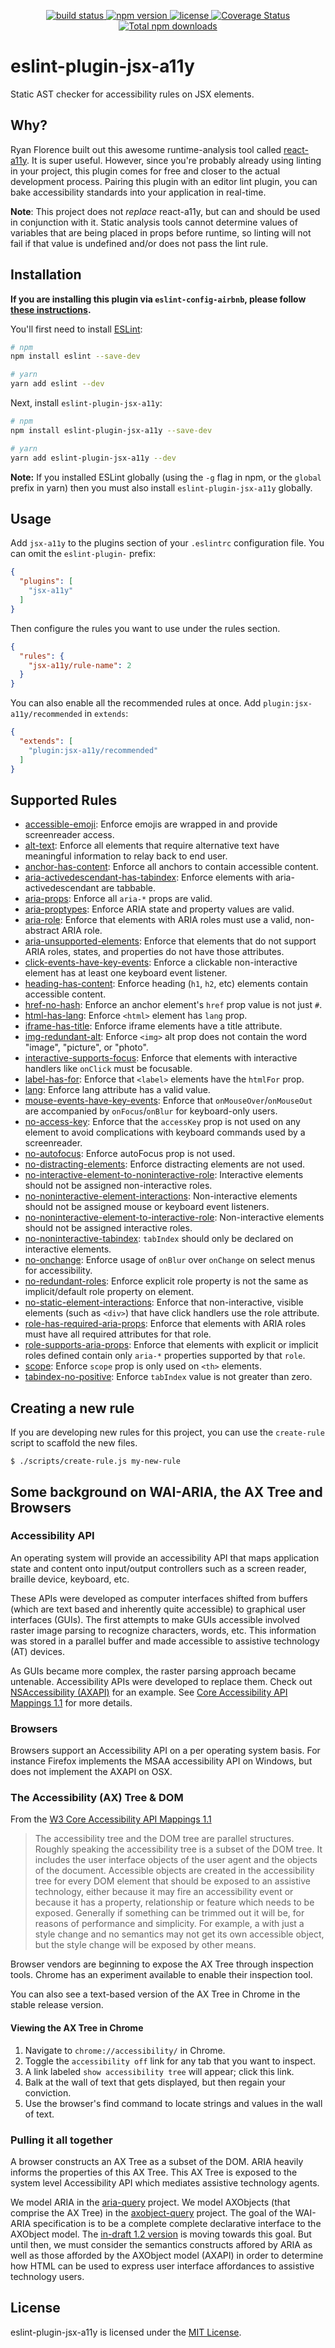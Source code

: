 <p align="center">
  <a href="https://travis-ci.org/evcohen/eslint-plugin-jsx-a11y">
    <img src="https://api.travis-ci.org/evcohen/eslint-plugin-jsx-a11y.svg?branch=master"
         alt="build status">
  </a>
  <a href="https://npmjs.org/package/eslint-plugin-jsx-a11y">
    <img src="https://img.shields.io/npm/v/eslint-plugin-jsx-a11y.svg"
         alt="npm version">
  </a>
  <a href="https://github.com/evcohen/eslint-plugin-jsx-a11y/blob/master/LICENSE.md">
    <img src="https://img.shields.io/npm/l/eslint-plugin-jsx-a11y.svg"
         alt="license">
  </a>
  <a href='https://coveralls.io/github/evcohen/eslint-plugin-jsx-a11y?branch=master'>
    <img src='https://coveralls.io/repos/github/evcohen/eslint-plugin-jsx-a11y/badge.svg?branch=master' alt='Coverage Status' />
  </a>
  <a href='https://npmjs.org/package/eslint-plugin-jsx-a11y'>
    <img src='https://img.shields.io/npm/dt/eslint-plugin-jsx-a11y.svg'
    alt='Total npm downloads' />
  </a>
</p>

# eslint-plugin-jsx-a11y

Static AST checker for accessibility rules on JSX elements.

## Why?
Ryan Florence built out this awesome runtime-analysis tool called [react-a11y](https://github.com/reactjs/react-a11y). It is super useful. However, since you're probably already using linting in your project, this plugin comes for free and closer to the actual development process. Pairing this plugin with an editor lint plugin, you can bake accessibility standards into your application in real-time.

**Note**: This project does not *replace* react-a11y, but can and should be used in conjunction with it. Static analysis tools cannot determine values of variables that are being placed in props before runtime, so linting will not fail if that value is undefined and/or does not pass the lint rule.

## Installation

**If you are installing this plugin via `eslint-config-airbnb`, please follow [these instructions](https://github.com/airbnb/javascript/tree/master/packages/eslint-config-airbnb#eslint-config-airbnb-1).**

You'll first need to install [ESLint](http://eslint.org):

```sh
# npm
npm install eslint --save-dev

# yarn
yarn add eslint --dev
```

Next, install `eslint-plugin-jsx-a11y`:

```sh
# npm
npm install eslint-plugin-jsx-a11y --save-dev

# yarn
yarn add eslint-plugin-jsx-a11y --dev
```

**Note:** If you installed ESLint globally (using the `-g` flag in npm, or the `global` prefix in yarn) then you must also install `eslint-plugin-jsx-a11y` globally.

## Usage

Add `jsx-a11y` to the plugins section of your `.eslintrc` configuration file. You can omit the `eslint-plugin-` prefix:

```json
{
  "plugins": [
    "jsx-a11y"
  ]
}
```


Then configure the rules you want to use under the rules section.

```json
{
  "rules": {
    "jsx-a11y/rule-name": 2
  }
}
```


You can also enable all the recommended rules at once. Add `plugin:jsx-a11y/recommended` in `extends`:

```json
{
  "extends": [
    "plugin:jsx-a11y/recommended"
  ]
}
```


## Supported Rules

- [accessible-emoji](docs/rules/accessible-emoji.md): Enforce emojis are wrapped in <span> and provide screenreader access.
- [alt-text](docs/rules/alt-text.md): Enforce all elements that require alternative text have meaningful information to relay back to end user.
- [anchor-has-content](docs/rules/anchor-has-content.md): Enforce all anchors to contain accessible content.
- [aria-activedescendant-has-tabindex](docs/rules/aria-activedescendant-has-tabindex.md): Enforce elements with aria-activedescendant are tabbable.
- [aria-props](docs/rules/aria-props.md): Enforce all `aria-*` props are valid.
- [aria-proptypes](docs/rules/aria-proptypes.md): Enforce ARIA state and property values are valid.
- [aria-role](docs/rules/aria-role.md): Enforce that elements with ARIA roles must use a valid, non-abstract ARIA role.
- [aria-unsupported-elements](docs/rules/aria-unsupported-elements.md): Enforce that elements that do not support ARIA roles, states, and properties do not have those attributes.
- [click-events-have-key-events](docs/rules/click-events-have-key-events.md): Enforce a clickable non-interactive element has at least one keyboard event listener.
- [heading-has-content](docs/rules/heading-has-content.md): Enforce heading (`h1`, `h2`, etc) elements contain accessible content.
- [href-no-hash](docs/rules/href-no-hash.md): Enforce an anchor element's `href` prop value is not just `#`.
- [html-has-lang](docs/rules/html-has-lang.md): Enforce `<html>` element has `lang` prop.
- [iframe-has-title](docs/rules/iframe-has-title.md): Enforce iframe elements have a title attribute.
- [img-redundant-alt](docs/rules/img-redundant-alt.md): Enforce `<img>` alt prop does not contain the word "image", "picture", or "photo".
- [interactive-supports-focus](docs/rules/interactive-supports-focus.md): Enforce that elements with interactive handlers like `onClick` must be focusable.
- [label-has-for](docs/rules/label-has-for.md): Enforce that `<label>` elements have the `htmlFor` prop.
- [lang](docs/rules/lang.md): Enforce lang attribute has a valid value.
- [mouse-events-have-key-events](docs/rules/mouse-events-have-key-events.md): Enforce that `onMouseOver`/`onMouseOut` are accompanied by `onFocus`/`onBlur` for keyboard-only users.
- [no-access-key](docs/rules/no-access-key.md): Enforce that the `accessKey` prop is not used on any element to avoid complications with keyboard commands used by a screenreader.
- [no-autofocus](docs/rules/no-autofocus.md): Enforce autoFocus prop is not used.
- [no-distracting-elements](docs/rules/no-distracting-elements.md): Enforce distracting elements are not used.
- [no-interactive-element-to-noninteractive-role](docs/rules/no-interactive-element-to-noninteractive-role.md): Interactive elements should not be assigned non-interactive roles.
- [no-noninteractive-element-interactions](docs/rules/no-noninteractive-element-interactions.md): Non-interactive elements should not be assigned mouse or keyboard event listeners.
- [no-noninteractive-element-to-interactive-role](docs/rules/no-noninteractive-element-to-interactive-role.md): Non-interactive elements should not be assigned interactive roles.
- [no-noninteractive-tabindex](docs/rules/no-noninteractive-tabindex.md): `tabIndex` should only be declared on interactive elements.
- [no-onchange](docs/rules/no-onchange.md): Enforce usage of `onBlur` over `onChange` on select menus for accessibility.
- [no-redundant-roles](docs/rules/no-redundant-roles.md): Enforce explicit role property is not the same as implicit/default role property on element.
- [no-static-element-interactions](docs/rules/no-static-element-interactions.md): Enforce that non-interactive, visible elements (such as `<div>`) that have click handlers use the role attribute.
- [role-has-required-aria-props](docs/rules/role-has-required-aria-props.md): Enforce that elements with ARIA roles must have all required attributes for that role.
- [role-supports-aria-props](docs/rules/role-supports-aria-props.md): Enforce that elements with explicit or implicit roles defined contain only `aria-*` properties supported by that `role`.
- [scope](docs/rules/scope.md): Enforce `scope` prop is only used on `<th>` elements.
- [tabindex-no-positive](docs/rules/tabindex-no-positive.md): Enforce `tabIndex` value is not greater than zero.

## Creating a new rule

If you are developing new rules for this project, you can use the `create-rule`
script to scaffold the new files.

```
$ ./scripts/create-rule.js my-new-rule
```

## Some background on WAI-ARIA, the AX Tree and Browsers

### Accessibility API
An operating system will provide an accessibility API that maps application state and content onto input/output controllers such as a screen reader, braille device, keyboard, etc.

These APIs were developed as computer interfaces shifted from buffers (which are text based and inherently quite accessible) to graphical user interfaces (GUIs). The first attempts to make GUIs accessible involved raster image parsing to recognize characters, words, etc. This information was stored in a parallel buffer and made accessible to assistive technology (AT) devices.

As GUIs became more complex, the raster parsing approach became untenable. Accessibility APIs were developed to replace them. Check out [NSAccessibility (AXAPI)](https://developer.apple.com/library/mac/documentation/Cocoa/Reference/ApplicationKit/Protocols/NSAccessibility_Protocol/index.html) for an example. See [Core Accessibility API Mappings 1.1](https://www.w3.org/TR/core-aam-1.1/) for more details.

### Browsers
Browsers support an Accessibility API on a per operating system basis. For instance Firefox implements the MSAA accessibility API on Windows, but does not implement the AXAPI on OSX.

### The Accessibility (AX) Tree & DOM
From the [W3 Core Accessibility API Mappings 1.1](https://www.w3.org/TR/core-aam-1.1/#intro_treetypes)

> The accessibility tree and the DOM tree are parallel structures. Roughly speaking the accessibility tree is a subset of the DOM tree. It includes the user interface objects of the user agent and the objects of the document. Accessible objects are created in the accessibility tree for every DOM element that should be exposed to an assistive technology, either because it may fire an accessibility event or because it has a property, relationship or feature which needs to be exposed. Generally if something can be trimmed out it will be, for reasons of performance and simplicity. For example, a <span> with just a style change and no semantics may not get its own accessible object, but the style change will be exposed by other means.

Browser vendors are beginning to expose the AX Tree through inspection tools. Chrome has an experiment available to enable their inspection tool.

You can also see a text-based version of the AX Tree in Chrome in the stable release version.

#### Viewing the AX Tree in Chrome
  1. Navigate to `chrome://accessibility/` in Chrome.
  1. Toggle the `accessibility off` link for any tab that you want to inspect.
  1. A link labeled `show accessibility tree` will appear; click this link.
  1. Balk at the wall of text that gets displayed, but then regain your conviction.
  1. Use the browser's find command to locate strings and values in the wall of text.

### Pulling it all together
A browser constructs an AX Tree as a subset of the DOM. ARIA heavily informs the properties of this AX Tree. This AX Tree is exposed to the system level Accessibility API which mediates assistive technology agents.

We model ARIA in the [aria-query](https://github.com/a11yance/aria-query) project. We model AXObjects (that comprise the AX Tree) in the [axobject-query](https://github.com/A11yance/axobject-query) project. The goal of the WAI-ARIA specification is to be a complete complete declarative interface to the AXObject model. The [in-draft 1.2 version](https://github.com/w3c/aria/issues?q=is%3Aissue+is%3Aopen+label%3A%22ARIA+1.2%22) is moving towards this goal. But until then, we must consider the semantics constructs affored by ARIA as well as those afforded by the AXObject model (AXAPI) in order to determine how HTML can be used to express user interface affordances to assistive technology users.

## License

eslint-plugin-jsx-a11y is licensed under the [MIT License](LICENSE.md).
